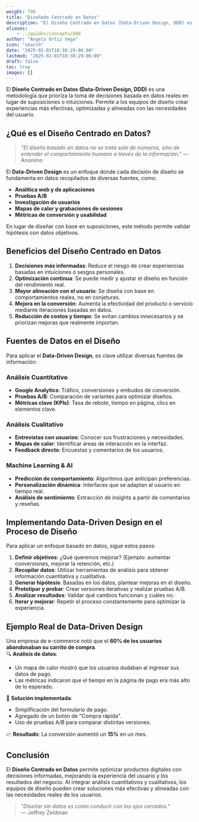 ```yaml
---
weight: 700
title: "Diseñado Centrado en Datos"
description: "El Diseño Centrado en Datos (Data-Driven Design, DDD) es una metodología que prioriza la toma de decisiones basada en datos reales en lugar de suposiciones o intuiciones. Permite a los equipos de diseño crear experiencias más efectivas, optimizadas y alineadas con las necesidades del usuario."
aliases:
    - ../guides/concepts/ddd
author: "Angelo Ortiz Vega"
icon: "search"
date: "2025-02-01T18:38:29-06:00"
lastmod: "2025-02-01T18:38:29-06:00"
draft: false
toc: true
images: []
---
```


El **Diseño Centrado en Datos (Data-Driven Design, DDD)** es una metodología que prioriza la toma de decisiones basada en datos reales en lugar de suposiciones o intuiciones. Permite a los equipos de diseño crear experiencias más efectivas, optimizadas y alineadas con las necesidades del usuario.

## ¿Qué es el Diseño Centrado en Datos?


> *"El diseño basado en datos no se trata solo de números, sino de entender el comportamiento humano a través de la información."*
> — Anónimo

El **Data-Driven Design** es un enfoque donde cada decisión de diseño se fundamenta en datos recopilados de diversas fuentes, como:

- **Analítica web y de aplicaciones**
- **Pruebas A/B**
- **Investigación de usuarios**
- **Mapas de calor y grabaciones de sesiones**
- **Métricas de conversión y usabilidad**

En lugar de diseñar con base en suposiciones, este método permite validar hipótesis con datos objetivos.

## Beneficios del Diseño Centrado en Datos

1. **Decisiones más informadas**: Reduce el riesgo de crear experiencias basadas en intuiciones o sesgos personales.  
2. **Optimización continua**: Se puede medir y ajustar el diseño en función del rendimiento real.  
3. **Mayor alineación con el usuario**: Se diseña con base en comportamientos reales, no en conjeturas.  
4. **Mejora en la conversión**: Aumenta la efectividad del producto o servicio mediante iteraciones basadas en datos.  
5. **Reducción de costos y tiempo**: Se evitan cambios innecesarios y se priorizan mejoras que realmente importan.

## Fuentes de Datos en el Diseño

Para aplicar el **Data-Driven Design**, es clave utilizar diversas fuentes de información:

### Análisis Cuantitativo
- **Google Analytics**: Tráfico, conversiones y embudos de conversión.  
- **Pruebas A/B**: Comparación de variantes para optimizar diseños.  
- **Métricas clave (KPIs)**: Tasa de rebote, tiempo en página, clics en elementos clave.  

### Análisis Cualitativo
- **Entrevistas con usuarios**: Conocer sus frustraciones y necesidades.  
- **Mapas de calor**: Identificar áreas de interacción en la interfaz.  
- **Feedback directo**: Encuestas y comentarios de los usuarios.  

### Machine Learning & AI
- **Predicción de comportamiento**: Algoritmos que anticipan preferencias.  
- **Personalización dinámica**: Interfaces que se adaptan al usuario en tiempo real.  
- **Análisis de sentimiento**: Extracción de insights a partir de comentarios y reseñas.

## Implementando Data-Driven Design en el Proceso de Diseño

Para aplicar un enfoque basado en datos, sigue estos pasos:

1. **Definir objetivos**: ¿Qué queremos mejorar? (Ejemplo: aumentar conversiones, mejorar la retención, etc.)  
2. **Recopilar datos**: Utilizar herramientas de análisis para obtener información cuantitativa y cualitativa.  
3. **Generar hipótesis**: Basadas en los datos, plantear mejoras en el diseño.  
4. **Prototipar y probar**: Crear versiones iterativas y realizar pruebas A/B.  
5. **Analizar resultados**: Validar qué cambios funcionan y cuáles no.  
6. **Iterar y mejorar**: Repetir el proceso constantemente para optimizar la experiencia.

## Ejemplo Real de Data-Driven Design

Una empresa de e-commerce notó que el **60% de los usuarios abandonaban su carrito de compra**.  
🔍 **Análisis de datos**:  
- Un mapa de calor mostró que los usuarios dudaban al ingresar sus datos de pago.  
- Las métricas indicaron que el tiempo en la página de pago era más alto de lo esperado.  

🚀 **Solución implementada**:  
- Simplificación del formulario de pago.  
- Agregado de un botón de "Compra rápida".  
- Uso de pruebas A/B para comparar distintas versiones.  

📈 **Resultado**: La conversión aumentó un **15%** en un mes.  

## Conclusión

El **Diseño Centrado en Datos** permite optimizar productos digitales con decisiones informadas, mejorando la experiencia del usuario y los resultados del negocio. Al integrar análisis cuantitativos y cualitativos, los equipos de diseño pueden crear soluciones más efectivas y alineadas con las necesidades reales de los usuarios.

> *"Diseñar sin datos es como conducir con los ojos cerrados."*  
> — Jeffrey Zeldman


